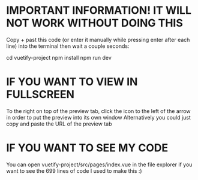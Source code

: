 # IMPORTANT INFORMATION! IT WILL NOT WORK WITHOUT DOING THIS
Copy + past this code (or enter it manually while pressing enter after each line) into the terminal then wait a couple seconds:

cd vuetify-project
npm install
npm run dev

# IF YOU WANT TO VIEW IN FULLSCREEN
To the right on top of the preview tab, click the icon to the left of the arrow in order to put the preview into its own window
Alternatively you could just copy and paste the URL of the preview tab

# IF YOU WANT TO SEE MY CODE
You can open vuetify-project/src/pages/index.vue in the file explorer if you want to see the 699 lines of code I used to make this :)